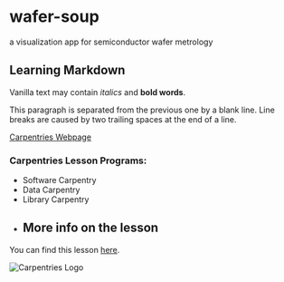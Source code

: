 # wafer-soup
a visualization app for semiconductor wafer metrology

## Learning Markdown

Vanilla text may contain *italics* and **bold words**.

This paragraph is separated from the previous one by a blank line.
Line breaks
are caused by two trailing spaces at the end of a line.

[Carpentries Webpage](https://carpentries.org/)

### Carpentries Lesson Programs:
- Software Carpentry
- Data Carpentry
- Library Carpentry
- ## More info on the lesson
You can find this lesson [here](https://carpentries-incubator.github.io/jekyll-pages-novice/).

![Carpentries Logo](https://github.com/carpentries/carpentries.org/raw/main/images/TheCarpentries-opengraph.png)
